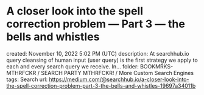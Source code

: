 # A closer look into the spell correction problem — Part 3 — the bells and whistles

created: November 10, 2022 5:02 PM (UTC)
description: At searchhub.io query cleansing of human input (user query) is the first strategy we apply to each and every search query we receive. In…
folder: BOOKMRKS-MTHRFCKR / SEARCH PARTY MTHRFCKR! / More Custom Search Engines
tags: Search
url: https://medium.com/@searchhub.io/a-closer-look-into-the-spell-correction-problem-part-3-the-bells-and-whistles-19697a34011b